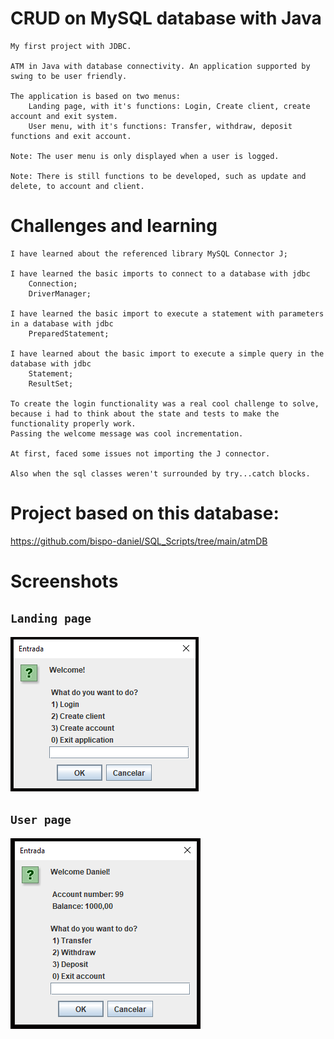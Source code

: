 # CRUD on MySQL database with Java
    My first project with JDBC.

    ATM in Java with database connectivity. An application supported by swing to be user friendly.

    The application is based on two menus:
        Landing page, with it's functions: Login, Create client, create account and exit system.
        User menu, with it's functions: Transfer, withdraw, deposit functions and exit account.

    Note: The user menu is only displayed when a user is logged.

    Note: There is still functions to be developed, such as update and delete, to account and client.

# Challenges and learning
    I have learned about the referenced library MySQL Connector J;

    I have learned the basic imports to connect to a database with jdbc
        Connection;
        DriverManager;

    I have learned the basic import to execute a statement with parameters in a database with jdbc
        PreparedStatement;
        
    I have learned about the basic import to execute a simple query in the database with jdbc
        Statement;
        ResultSet;

    To create the login functionality was a real cool challenge to solve, 
    because i had to think about the state and tests to make the functionality properly work. 
    Passing the welcome message was cool incrementation.

    At first, faced some issues not importing the J connector.

    Also when the sql classes weren't surrounded by try...catch blocks.

# Project based on this database:
https://github.com/bispo-daniel/SQL_Scripts/tree/main/atmDB

# Screenshots
## `Landing page`
![all-text](https://github.com/bispo-daniel/CRUD_JavaATM/blob/main/LandingPageScreenshot.png)

## `User page`
![all-text](https://github.com/bispo-daniel/CRUD_JavaATM/blob/main/UserPageScreenshot.png)